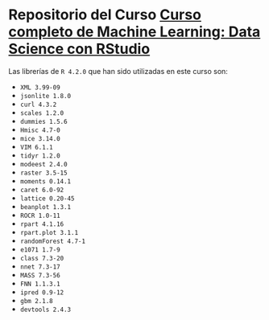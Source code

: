 # Repositorio del Curso [Curso completo de Machine Learning: Data Science con RStudio](https://cursos.frogamesformacion.com/courses/machine-learning-r/)

Las librerías de `R 4.2.0` que han sido utilizadas en este curso son:

* `XML 3.99-09`
* `jsonlite 1.8.0`
* `curl 4.3.2`
* `scales 1.2.0`
* `dummies 1.5.6`
* `Hmisc 4.7-0`
* `mice 3.14.0`
* `VIM 6.1.1`
* `tidyr 1.2.0`
* `modeest 2.4.0`
* `raster 3.5-15`
* `moments 0.14.1`
* `caret 6.0-92`
* `lattice 0.20-45`
* `beanplot 1.3.1`
* `ROCR 1.0-11`
* `rpart 4.1.16`
* `rpart.plot 3.1.1`
* `randomForest 4.7-1`
* `e1071 1.7-9`
* `class 7.3-20`
* `nnet 7.3-17`
* `MASS 7.3-56`
* `FNN 1.1.3.1`
* `ipred 0.9-12`
* `gbm 2.1.8`
* `devtools 2.4.3`
